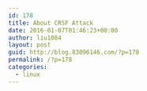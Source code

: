 ```yaml
---
id: 178
title: About CRSF Attack
date: 2016-01-07T01:46:23+00:00
author: liu1084
layout: post
guid: http://blog.83096146.com/?p=178
permalink: /?p=178
categories:
  - linux
---
```

